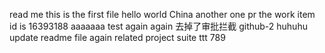 read me
this is the first file
hello world
China
another one pr
the work item id is 16393188
aaaaaaa
test again
again
去掉了审批拦截
github-2
huhuhu
update readme file again
related
project suite
ttt
789
